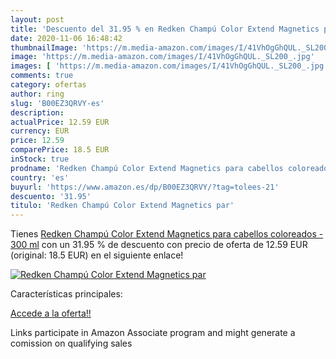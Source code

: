 ```yaml
---
layout: post
title: 'Descuento del 31.95 % en Redken Champú Color Extend Magnetics par'
date: 2020-11-06 16:48:42
thumbnailImage: 'https://m.media-amazon.com/images/I/41VhOgGhQUL._SL200_.jpg'
image: 'https://m.media-amazon.com/images/I/41VhOgGhQUL._SL200_.jpg'
images: [ 'https://m.media-amazon.com/images/I/41VhOgGhQUL._SL200_.jpg' ]
comments: true
category: ofertas
author: ring
slug: 'B00EZ3QRVY-es'
description:
actualPrice: 12.59 EUR
currency: EUR
price: 12.59
comparePrice: 18.5 EUR
inStock: true
prodname: 'Redken Champú Color Extend Magnetics para cabellos coloreados - 300 ml'
country: 'es'
buyurl: 'https://www.amazon.es/dp/B00EZ3QRVY/?tag=tolees-21'
descuento: '31.95'
titulo: 'Redken Champú Color Extend Magnetics par'
---
```


Tienes [Redken Champú Color Extend Magnetics para cabellos coloreados - 300 ml](https://www.amazon.es/dp/B00EZ3QRVY/?tag=tolees-21) con un 31.95 % de descuento con precio de oferta de 12.59 EUR (original: 18.5 EUR) en el siguiente enlace!

[![Redken Champú Color Extend Magnetics par](https://m.media-amazon.com/images/I/41VhOgGhQUL._SL200_.jpg)](https://www.amazon.es/dp/B00EZ3QRVY/?tag=tolees-21)

Características principales:


[Accede a la oferta!!](https://www.amazon.es/dp/B00EZ3QRVY/?tag=tolees-21)

Links participate in Amazon Associate program and might generate a comission on qualifying sales


